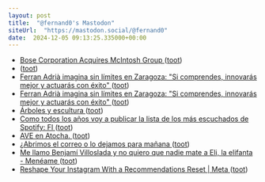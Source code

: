 ```yaml
---
layout: post
title:  "@fernand0's Mastodon"
siteUrl:  "https://mastodon.social/@fernand0"
date:  2024-12-05 09:13:25.335000+00:00
---
```

*  [Bose Corporation Acquires McIntosh Group ](https://www.bose.com/pressroom/bose-acquires-mcintosh-group-announcemen) ([toot](https://mastodon.social/@fernand0/113599447389557055))
*  [ ](https://masto.es/@macosas) ([toot](https://mastodon.social/@fernand0/113598907810813291))
*  [Ferran Adrià imagina sin límites en Zaragoza: &quot;Si comprendes, innovarás mejor y actuarás con éxito&quot;  ](https://www.heraldo.es/noticias/gastronomia/2024/11/25/ferran-adria-zaragoza-telefonica-1780472.html) ([toot](https://mastodon.social/@fernand0/113598472376040569))
*  [Ferran Adrià imagina sin límites en Zaragoza: &quot;Si comprendes, innovarás mejor y actuarás con éxito&quot;  ](https://www.heraldo.es/noticias/gastronomia/2024/11/25/ferran-adria-zaragoza-telefonica-1780472.html) ([toot](https://mastodon.social/@fernand0/113597941624577175))
*  [Árboles y escultura ](https://www.flickr.com/photos/fernand0/54176055223) ([toot](https://mastodon.social/@fernand0/113597756851853837))
*  [Como todos los años voy a publicar la lista de los más escuchados de Spotify: FI ](https://mastodon.social/@fernand0/113596103172990124) ([toot](https://mastodon.social/@fernand0/113596103172990124))
*  [AVE en Atocha. ](https://avecesunafoto.wordpress.com/2024/12/04/ave-en-atocha) ([toot](https://mastodon.social/@fernand0/113595924865655488))
*  [¿Abrimos el correo o lo dejamos para mañana ](https://mastodon.social/@fernand0/113595918964488114) ([toot](https://mastodon.social/@fernand0/113595918964488114))
*  [Me llamo Benjamí Villoslada y no quiero que nadie mate a Eli, la elifanta - Menéame ](https://blog.meneame.net/2024/11/07/me-llamo-benjami-villoslada-y-no-quiero-que-nadie-mate-a-eli-la-elifanta) ([toot](https://mastodon.social/@fernand0/113595869086256404))
*  [Reshape Your Instagram With a Recommendations Reset \| Meta ](https://about.fb.com/news/2024/11/introducing-recommendations-reset-instagram) ([toot](https://mastodon.social/@fernand0/113595685310743018))
